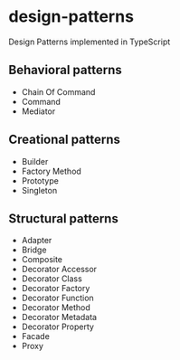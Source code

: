 # design-patterns

Design Patterns implemented in TypeScript

## Behavioral patterns
* Chain Of Command
* Command
* Mediator

## Creational patterns

* Builder
* Factory Method
* Prototype
* Singleton

## Structural patterns

* Adapter
* Bridge
* Composite
* Decorator Accessor
* Decorator Class
* Decorator Factory
* Decorator Function
* Decorator Method
* Decorator Metadata
* Decorator Property
* Facade
* Proxy